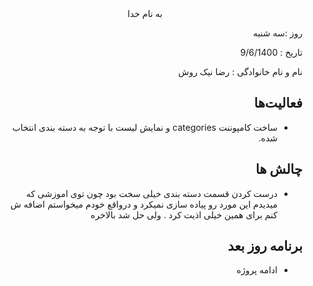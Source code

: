 <div dir="rtl" align="center">
به نام خدا
</div>
<div dir="rtl" align="right">

روز :سه شنبه

تاریخ : 9/6/1400

نام و نام خانوادگی   : رضا نیک روش

## فعالیت‌ها
* ساخت کامپوننت categories و نمایش لیست با توجه به دسته بندی انتخاب شده.
## چالش ها 
* درست کردن قسمت دسته بندی خیلی سخت بود چون توی اموزشی که میدیدم این مورد رو پیاده سازی نمیکرد و درواقع خودم میخواستم اضافه ش کنم برای همین خیلی اذیت کرد . ولی حل شد بالاخره
## برنامه روز بعد
* ادامه پروژه
</div>